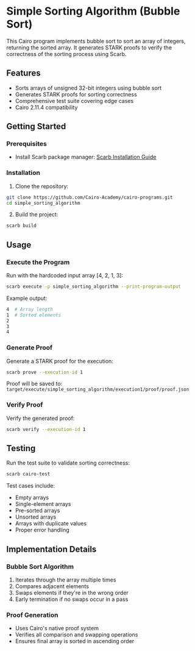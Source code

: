 # Simple Sorting Algorithm (Bubble Sort)

This Cairo program implements bubble sort to sort an array of integers, returning the sorted array. It generates STARK proofs to verify the correctness of the sorting process using Scarb.

## Features

- Sorts arrays of unsigned 32-bit integers using bubble sort
- Generates STARK proofs for sorting correctness
- Comprehensive test suite covering edge cases
- Cairo 2.11.4 compatibility

## Getting Started

### Prerequisites

- Install Scarb package manager: [Scarb Installation Guide](https://docs.swmansion.com/scarb/)

### Installation

1. Clone the repository:

```bash
git clone https://github.com/Cairo-Academy/cairo-programs.git
cd simple_sorting_algorithm
```

2. Build the project:

```bash
scarb build
```

## Usage

### Execute the Program

Run with the hardcoded input array [4, 2, 1, 3]:

```bash
scarb execute -p simple_sorting_algorithm --print-program-output
```

Example output:

```bash
4  # Array length
1  # Sorted elements
2
3
4
```

### Generate Proof

Generate a STARK proof for the execution:

```bash
scarb prove --execution-id 1
```

Proof will be saved to: `target/execute/simple_sorting_algorithm/execution1/proof/proof.json`

### Verify Proof

Verify the generated proof:

```bash
scarb verify --execution-id 1
```

## Testing

Run the test suite to validate sorting correctness:

```bash
scarb cairo-test
```

Test cases include:

- Empty arrays
- Single-element arrays
- Pre-sorted arrays
- Unsorted arrays
- Arrays with duplicate values
- Proper error handling

## Implementation Details

### Bubble Sort Algorithm

1. Iterates through the array multiple times
2. Compares adjacent elements
3. Swaps elements if they're in the wrong order
4. Early termination if no swaps occur in a pass

### Proof Generation

- Uses Cairo's native proof system
- Verifies all comparison and swapping operations
- Ensures final array is sorted in ascending order
